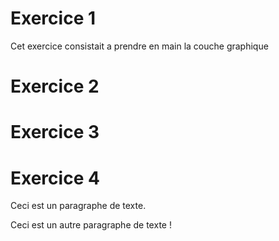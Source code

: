 # Exercice 1
Cet exercice consistait a prendre en main la couche graphique
# Exercice 2
# Exercice 3
# Exercice 4
<p>Ceci est un paragraphe de texte.</p>

<p>Ceci est un autre paragraphe de texte !</p>
